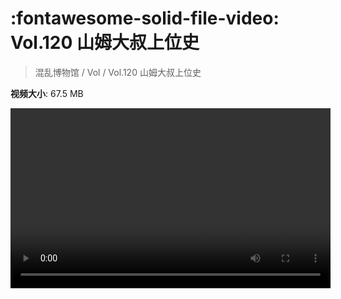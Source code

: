 # :fontawesome-solid-file-video: Vol.120 山姆大叔上位史

> 混乱博物馆 / Vol / Vol.120 山姆大叔上位史

**视频大小**: 67.5 MB

<video id="V-be2a5e1992a25115367b9e982896e632" width="512" height="288" preload="none" playsinline webkit-playsinline></video>